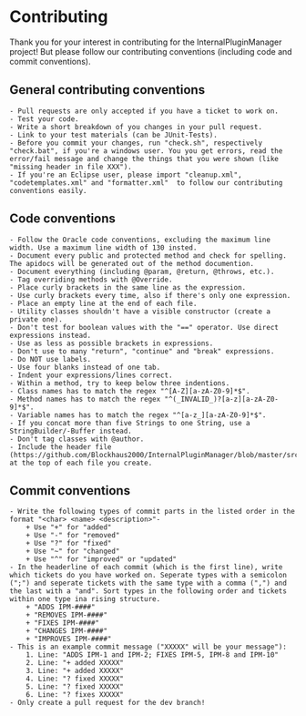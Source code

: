 Contributing
============

Thank you for your interest in contributing for the InternalPluginManager project! But please follow our contributing conventions (including code and commit conventions).


General contributing conventions
--------------------------------

	- Pull requests are only accepted if you have a ticket to work on.
	- Test your code.
	- Write a short breakdown of you changes in your pull request.
	- Link to your test materials (can be JUnit-Tests).
	- Before you commit your changes, run "check.sh", respectively "check.bat", if you're a windows user. You you get errors, read the error/fail message and change the things that you were shown (like "missing header in file XXX").
	- If you're an Eclipse user, please import "cleanup.xml", "codetemplates.xml" and "formatter.xml"  to follow our contributing conventions easily.


Code conventions
----------------

	- Follow the Oracle code conventions, excluding the maximum line width. Use a maximum line width of 130 insted.
	- Document every public and protected method and check for spelling. The apidocs will be generated out of the method documention.
	- Document everything (including @param, @return, @throws, etc.).
	- Tag overriding methods with @Override.
	- Place curly brackets in the same line as the expression.
	- Use curly brackets every time, also if there's only one expression.
	- Place an empty line at the end of each file.
	- Utility classes shouldn't have a visible constructor (create a private one).
	- Don't test for boolean values with the "==" operator. Use direct expressions instead.
	- Use as less as possible brackets in expressions.
	- Don't use to many "return", "continue" and "break" expressions.
	- Do NOT use labels.
	- Use four blanks instead of one tab.
	- Indent your expressions/lines correct.
	- Within a method, try to keep below three indentions.
	- Class names has to match the regex "^[A-Z][a-zA-Z0-9]*$".
	- Method names has to match the regex "^(_INVALID_)?[a-z][a-zA-Z0-9]*$".
	- Variable names has to match the regex "^[a-z_][a-zA-Z0-9]*$".
	- If you concat more than five Strings to one String, use a StringBuilder/-Buffer instead.
	- Don't tag classes with @author.
	- Include the header file (https://github.com/Blockhaus2000/InternalPluginManager/blob/master/src/main/build/header.txt) at the top of each file you create.


Commit conventions
------------------

	- Write the following types of commit parts in the listed order in the format "<char> <name> <description>"-
		+ Use "+" for "added"
		+ Use "-" for "removed"
		+ Use "?" for "fixed"
		+ Use "~" for "changed"
		+ Use "^" for "improved" or "updated"
	- In the headerline of each commit (which is the first line), write which tickets do you have worked on. Seperate types with a semicolon (";") and seperate tickets with the same type with a comma (",") and the last with a "and". Sort types in the following order and tickets within one type ina rising structure.
		+ "ADDS IPM-####"
		+ "REMOVES IPM-####"
		+ "FIXES IPM-####"
		+ "CHANGES IPM-####"
		+ "IMPROVES IPM-####"
	- This is an example commit message ("XXXXX" will be your message"):
		1. Line: "ADDS IPM-1 and IPM-2; FIXES IPM-5, IPM-8 and IPM-10"
		2. Line: "+ added XXXXX"
		3. Line: "+ added XXXXX"
		4. Line: "? fixed XXXXX"
		5. Line: "? fixed XXXXX"
		6. Line: "? fixes XXXXX"
	- Only create a pull request for the dev branch!
